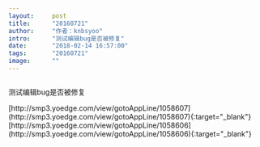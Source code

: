 ```yaml
---
layout:     post
title:      "20160721"
author:     "作者：knbsyoo"
intro:      "测试编辑bug是否被修复"
date:       "2018-02-14 16:57:00"
tags:       "20160721"
image:      ""
---
```

<div style="text-align: center">
<p><img src=""/></p>
</div>
<p class="post-meta">
<span>测试编辑bug是否被修复</span>
</p>
[http://smp3.yoedge.com/view/gotoAppLine/1058607](http://smp3.yoedge.com/view/gotoAppLine/1058607){:target="_blank"}
[http://smp3.yoedge.com/view/gotoAppLine/1058606](http://smp3.yoedge.com/view/gotoAppLine/1058606){:target="_blank"}


